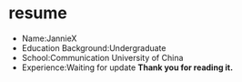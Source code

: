 # resume
- Name:JannieX
- Education Background:Undergraduate
- School:Communication University of China
- Experience:Waiting for update
**Thank you for reading it.**
 
